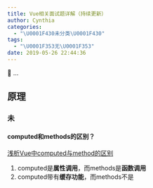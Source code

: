 ```yaml
---
title: Vue相关面试题详解（持续更新）
author: Cynthia
categories:
  - "\U0001F430未分类\U0001F430"
tags:
  - "\U0001F353无\U0001F353"
date: 2019-05-26 22:44:36
---
```


🐰
...
<!--more-->

## 原理

### 未

#### computed和methods的区别？

[浅析Vue中computed与method的区别](https://segmentfault.com/a/1190000014478664)

1. computed是**属性调用**，而methods是**函数调用**
2. computed带有**缓存功能**，而methods不是




